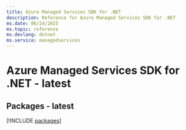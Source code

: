 ```yaml
---
title: Azure Managed Services SDK for .NET
description: Reference for Azure Managed Services SDK for .NET
ms.date: 06/24/2025
ms.topic: reference
ms.devlang: dotnet
ms.service: managedservices
---
```

# Azure Managed Services SDK for .NET - latest
## Packages - latest
[!INCLUDE [packages](managed-services-index.md)]